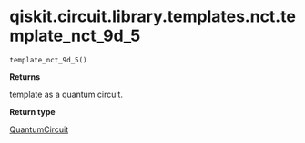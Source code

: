 <span id="qiskit-circuit-library-templates-nct-template-nct-9d-5" />

# qiskit.circuit.library.templates.nct.template\_nct\_9d\_5

<span id="undefined" />

`template_nct_9d_5()`

**Returns**

template as a quantum circuit.

**Return type**

[QuantumCircuit](qiskit.circuit.QuantumCircuit#qiskit.circuit.QuantumCircuit "qiskit.circuit.QuantumCircuit")
